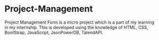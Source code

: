 # Project-Management
Project Management Form is a micro project which is a part of my learning in my internship. This is developed using the knowledge of HTML, CSS, BootStrap, JavaScript, JsonPowerDB, TalendAPI.

